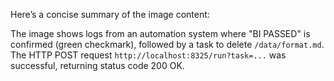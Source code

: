 Here’s a concise summary of the image content:

The image shows logs from an automation system where "BI PASSED" is confirmed (green checkmark), followed by a task to delete `/data/format.md`. The HTTP POST request `http://localhost:8325/run?task=...` was successful, returning status code 200 OK.